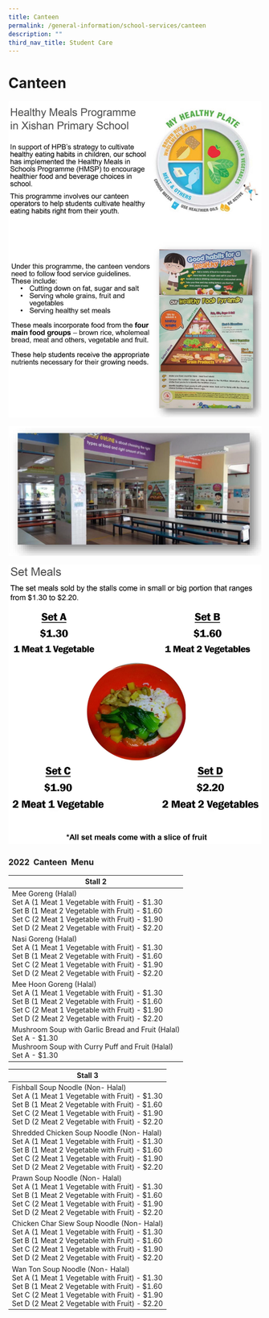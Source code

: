 ```yaml
---
title: Canteen
permalink: /general-information/school-services/canteen
description: ""
third_nav_title: Student Care
---
```

# **Canteen**

![](/images/canteen01.jpg)

![](/images/5zz.png)

![](/images/canteen03.jpg)

### 2022  Canteen  Menu

| Stall 2 	|
| ---	|
| Mee Goreng (Halal)<br>Set A (1 Meat 1 Vegetable with Fruit) - $1.30<br>Set B (1 Meat 2 Vegetable with Fruit) - $1.60<br>Set C (2 Meat 1 Vegetable with Fruit) - $1.90<br>Set D (2 Meat 2 Vegetable with Fruit) - $2.20<br>  	|
| Nasi Goreng (Halal)<br>Set A (1 Meat 1 Vegetable with Fruit) - $1.30<br>Set B (1 Meat 2 Vegetable with Fruit) - $1.60<br>Set C (2 Meat 1 Vegetable with Fruit) - $1.90<br>Set D (2 Meat 2 Vegetable with Fruit) - $2.20<br>  	|
| Mee Hoon Goreng (Halal)<br>Set A (1 Meat 1 Vegetable with Fruit) - $1.30<br>Set B (1 Meat 2 Vegetable with Fruit) - $1.60<br>Set C (2 Meat 1 Vegetable with Fruit) - $1.90<br>Set D (2 Meat 2 Vegetable with Fruit) - $2.20<br>  	|
| Mushroom Soup with Garlic Bread and Fruit (Halal)<br>Set A - $1.30<br>Mushroom Soup with Curry Puff and Fruit (Halal)<br>Set A - $1.30<br>  	|


| Stall 3 	|
|---	|
| Fishball Soup Noodle (Non- Halal)<br>Set A (1 Meat 1 Vegetable with Fruit) - $1.30<br>Set B (1 Meat 2 Vegetable with Fruit) - $1.60<br>Set C (2 Meat 1 Vegetable with Fruit) - $1.90<br>Set D (2 Meat 2 Vegetable with Fruit) - $2.20 	|
| Shredded Chicken Soup Noodle (Non- Halal)<br>Set A (1 Meat 1 Vegetable with Fruit) - $1.30<br>Set B (1 Meat 2 Vegetable with Fruit) - $1.60<br>Set C (2 Meat 1 Vegetable with Fruit) - $1.90<br>Set D (2 Meat 2 Vegetable with Fruit) - $2.20 	|
| Prawn Soup Noodle (Non- Halal)<br>Set A (1 Meat 1 Vegetable with Fruit) - $1.30<br>Set B (1 Meat 2 Vegetable with Fruit) - $1.60<br>Set C (2 Meat 1 Vegetable with Fruit) - $1.90<br>Set D (2 Meat 2 Vegetable with Fruit) - $2.20 	|
| Chicken Char Siew Soup Noodle (Non- Halal)<br>Set A (1 Meat 1 Vegetable with Fruit) - $1.30<br>Set B (1 Meat 2 Vegetable with Fruit) - $1.60<br>Set C (2 Meat 1 Vegetable with Fruit) - $1.90<br>Set D (2 Meat 2 Vegetable with Fruit) - $2.20 	|
| Wan Ton Soup Noodle (Non- Halal)<br>Set A (1 Meat 1 Vegetable with Fruit) - $1.30<br>Set B (1 Meat 2 Vegetable with Fruit) - $1.60<br>Set C (2 Meat 1 Vegetable with Fruit) - $1.90<br>Set D (2 Meat 2 Vegetable with Fruit) - $2.20 	|